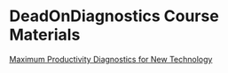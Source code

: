 # DeadOnDiagnostics Course Materials

[Maximum Productivity Diagnostics for New Technology](https://www.youtube.com/playlist?list=PLEXFekqWvSsIADMiuBTuPomL2EYICjx8K)

